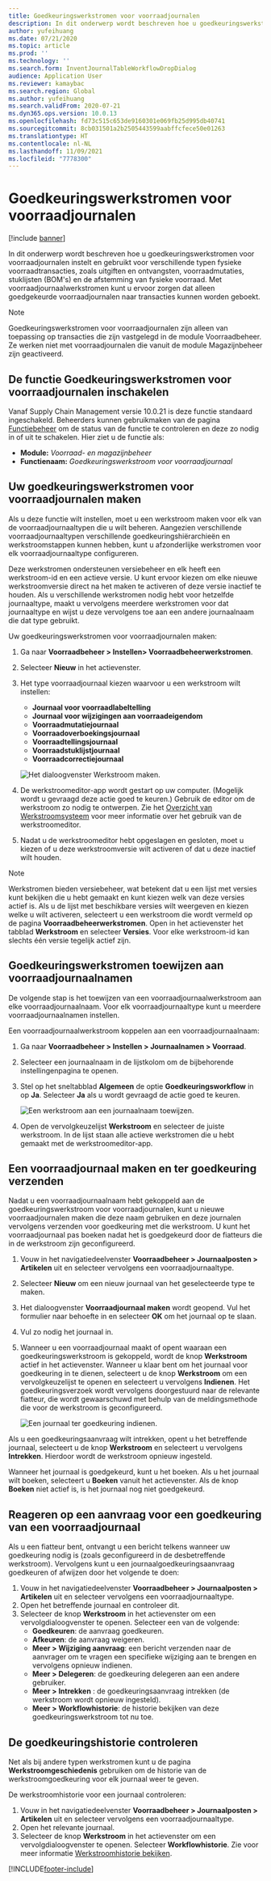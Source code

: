 ```yaml
---
title: Goedkeuringswerkstromen voor voorraadjournalen
description: In dit onderwerp wordt beschreven hoe u goedkeuringswerkstromen voor voorraadjournalen instelt en gebruikt voor diverse typen fysieke voorraadtransacties. Met voorraadjournaalwerkstromen kunt u ervoor zorgen dat alleen goedgekeurde voorraadjournalen naar transacties kunnen worden geboekt.
author: yufeihuang
ms.date: 07/21/2020
ms.topic: article
ms.prod: ''
ms.technology: ''
ms.search.form: InventJournalTableWorkflowDropDialog
audience: Application User
ms.reviewer: kamaybac
ms.search.region: Global
ms.author: yufeihuang
ms.search.validFrom: 2020-07-21
ms.dyn365.ops.version: 10.0.13
ms.openlocfilehash: fd73c515c653de9160301e069fb25d995db40741
ms.sourcegitcommit: 8cb031501a2b2505443599aabffcfece50e01263
ms.translationtype: HT
ms.contentlocale: nl-NL
ms.lasthandoff: 11/09/2021
ms.locfileid: "7778300"
---
```

# <a name="inventory-journal-approval-workflows"></a>Goedkeuringswerkstromen voor voorraadjournalen

[!include [banner](../includes/banner.md)]

In dit onderwerp wordt beschreven hoe u goedkeuringswerkstromen voor voorraadjournalen instelt en gebruikt voor verschillende typen fysieke voorraadtransacties, zoals uitgiften en ontvangsten, voorraadmutaties, stuklijsten (BOM's) en de afstemming van fysieke voorraad. Met voorraadjournaalwerkstromen kunt u ervoor zorgen dat alleen goedgekeurde voorraadjournalen naar transacties kunnen worden geboekt.

> [!NOTE]
> Goedkeuringswerkstromen voor voorraadjournalen zijn alleen van toepassing op transacties die zijn vastgelegd in de module Voorraadbeheer. Ze werken niet met voorraadjournalen die vanuit de module Magazijnbeheer zijn geactiveerd.

## <a name="turn-on-the-inventory-journal-approval-workflows-feature"></a>De functie Goedkeuringswerkstromen voor voorraadjournalen inschakelen

Vanaf Supply Chain Management versie 10.0.21 is deze functie standaard ingeschakeld. Beheerders kunnen gebruikmaken van de pagina [Functiebeheer](../../fin-ops-core/fin-ops/get-started/feature-management/feature-management-overview.md) om de status van de functie te controleren en deze zo nodig in of uit te schakelen. Hier ziet u de functie als:

- **Module:** *Voorraad- en magazijnbeheer*
- **Functienaam:** *Goedkeuringswerkstroom voor voorraadjournaal*

## <a name="create-your-inventory-journal-approval-workflows"></a>Uw goedkeuringswerkstromen voor voorraadjournalen maken

Als u deze functie wilt instellen, moet u een werkstroom maken voor elk van de voorraadjournaaltypen die u wilt beheren. Aangezien verschillende voorraadjournaaltypen verschillende goedkeuringshiërarchieën en werkstroomstappen kunnen hebben, kunt u afzonderlijke werkstromen voor elk voorraadjournaaltype configureren.

Deze werkstromen ondersteunen versiebeheer en elk heeft een werkstroom-id en een actieve versie. U kunt ervoor kiezen om elke nieuwe werkstroomversie direct na het maken te activeren of deze versie inactief te houden. Als u verschillende werkstromen nodig hebt voor hetzelfde journaaltype, maakt u vervolgens meerdere werkstromen voor dat journaaltype en wijst u deze vervolgens toe aan een andere journaalnaam die dat type gebruikt.

Uw goedkeuringswerkstromen voor voorraadjournalen maken:

1. Ga naar **Voorraadbeheer \> Instellen\> Voorraadbeheerwerkstromen**.
1. Selecteer **Nieuw** in het actievenster.
1. Het type voorraadjournaal kiezen waarvoor u een werkstroom wilt instellen:
    - **Journaal voor voorraadlabeltelling**
    - **Journaal voor wijzigingen aan voorraadeigendom**
    - **Voorraadmutatiejournaal**
    - **Voorraadoverboekingsjournaal**
    - **Voorraadtellingsjournaal**
    - **Voorraadstuklijstjournaal**
    - **Voorraadcorrectiejournaal**

    ![Het dialoogvenster Werkstroom maken.](media/journal-workflow-create-workflow.png "Het dialoogvenster Werkstroom maken")

1. De werkstroomeditor-app wordt gestart op uw computer. (Mogelijk wordt u gevraagd deze actie goed te keuren.) Gebruik de editor om de werkstroom zo nodig te ontwerpen. Zie het [Overzicht van Werkstroomsysteem](../../fin-ops-core/fin-ops/organization-administration/overview-workflow-system.md) voor meer informatie over het gebruik van de werkstroomeditor.
1. Nadat u de werkstroomeditor hebt opgeslagen en gesloten, moet u kiezen of u deze werkstroomversie wilt activeren of dat u deze inactief wilt houden.

> [!NOTE]
> Werkstromen bieden versiebeheer, wat betekent dat u een lijst met versies kunt bekijken die u hebt gemaakt en kunt kiezen welk van deze versies actief is. Als u de lijst met beschikbare versies wilt weergeven en kiezen welke u wilt activeren, selecteert u een werkstroom die wordt vermeld op de pagina **Voorraadbeheerwerkstromen**. Open in het actievenster het tabblad **Werkstroom** en selecteer **Versies**. Voor elke werkstroom-id kan slechts één versie tegelijk actief zijn.

## <a name="assign-approval-workflows-to-inventory-journal-names"></a>Goedkeuringswerkstromen toewijzen aan voorraadjournaalnamen

De volgende stap is het toewijzen van een voorraadjournaalwerkstroom aan elke voorraadjournaalnaam. Voor elk voorraadjournaaltype kunt u meerdere voorraadjournaalnamen instellen.

Een voorraadjournaalwerkstroom koppelen aan een voorraadjournaalnaam:

1. Ga naar **Voorraadbeheer \> Instellen \> Journaalnamen \> Voorraad**.
1. Selecteer een journaalnaam in de lijstkolom om de bijbehorende instellingenpagina te openen.
1. Stel op het sneltabblad **Algemeen** de optie **Goedkeuringsworkflow** in op **Ja**. Selecteer **Ja** als u wordt gevraagd de actie goed te keuren.

    ![Een werkstroom aan een journaalnaam toewijzen.](media/journal-workflow-journal-name.png "Een werkstroom aan een journaalnaam toewijzen")

1. Open de vervolgkeuzelijst **Werkstroom** en selecteer de juiste werkstroom. In de lijst staan alle actieve werkstromen die u hebt gemaakt met de werkstroomeditor-app.

## <a name="create-an-inventory-journal-and-send-it-for-approval"></a>Een voorraadjournaal maken en ter goedkeuring verzenden

Nadat u een voorraadjournaalnaam hebt gekoppeld aan de goedkeuringswerkstroom voor voorraadjournalen, kunt u nieuwe voorraadjournalen maken die deze naam gebruiken en deze journalen vervolgens verzenden voor goedkeuring met die werkstroom. U kunt het voorraadjournaal pas boeken nadat het is goedgekeurd door de fiatteurs die in de werkstroom zijn geconfigureerd.

1. Vouw in het navigatiedeelvenster **Voorraadbeheer \> Journaalposten \> Artikelen** uit en selecteer vervolgens een voorraadjournaaltype.
1. Selecteer **Nieuw** om een nieuw journaal van het geselecteerde type te maken.
1. Het dialoogvenster **Voorraadjournaal maken** wordt geopend. Vul het formulier naar behoefte in en selecteer **OK** om het journaal op te slaan.
1. Vul zo nodig het journaal in.
1. Wanneer u een voorraadjournaal maakt of opent waaraan een goedkeuringswerkstroom is gekoppeld, wordt de knop **Werkstroom** actief in het actievenster. Wanneer u klaar bent om het journaal voor goedkeuring in te dienen, selecteert u de knop **Werkstroom** om een vervolgkeuzelijst te openen en selecteert u vervolgens **Indienen**. Het goedkeuringsverzoek wordt vervolgens doorgestuurd naar de relevante fiatteur, die wordt gewaarschuwd met behulp van de meldingsmethode die voor de werkstroom is geconfigureerd.

    ![Een journaal ter goedkeuring indienen.](media/journal-workflow-inventory-journal.png "Een journaal ter goedkeuring indienen")

Als u een goedkeuringsaanvraag wilt intrekken, opent u het betreffende journaal, selecteert u de knop **Werkstroom** en selecteert u vervolgens **Intrekken**. Hierdoor wordt de werkstroom opnieuw ingesteld.

Wanneer het journaal is goedgekeurd, kunt u het boeken. Als u het journaal wilt boeken, selecteert u **Boeken** vanuit het actievenster. Als de knop **Boeken** niet actief is, is het journaal nog niet goedgekeurd.

## <a name="respond-to-an-inventory-journal-approval-request"></a>Reageren op een aanvraag voor een goedkeuring van een voorraadjournaal

Als u een fiatteur bent, ontvangt u een bericht telkens wanneer uw goedkeuring nodig is (zoals geconfigureerd in de desbetreffende werkstroom). Vervolgens kunt u een journaalgoedkeuringsaanvraag goedkeuren of afwijzen door het volgende te doen:

1. Vouw in het navigatiedeelvenster **Voorraadbeheer \> Journaalposten \> Artikelen** uit en selecteer vervolgens een voorraadjournaaltype.
1. Open het betreffende journaal en controleer dit.
1. Selecteer de knop **Werkstroom** in het actievenster om een vervolgdialoogvenster te openen. Selecteer een van de volgende:
    - **Goedkeuren**: de aanvraag goedkeuren.
    - **Afkeuren**: de aanvraag weigeren.
    - **Meer \> Wijziging aanvraag**: een bericht verzenden naar de aanvrager om te vragen een specifieke wijziging aan te brengen en vervolgens opnieuw indienen.
    - **Meer \> Delegeren**: de goedkeuring delegeren aan een andere gebruiker.
    - **Meer \> Intrekken** : de goedkeuringsaanvraag intrekken (de werkstroom wordt opnieuw ingesteld).
    - **Meer \> Workflowhistorie**: de historie bekijken van deze goedkeuringswerkstroom tot nu toe.

## <a name="review-the-approval-history"></a>De goedkeuringshistorie controleren

Net als bij andere typen werkstromen kunt u de pagina **Werkstroomgeschiedenis** gebruiken om de historie van de werkstroomgoedkeuring voor elk journaal weer te geven.

De werkstroomhistorie voor een journaal controleren:

1. Vouw in het navigatiedeelvenster **Voorraadbeheer \> Journaalposten \> Artikelen** uit en selecteer vervolgens een voorraadjournaaltype.
1. Open het relevante journaal.
1. Selecteer de knop **Werkstroom** in het actievenster om een vervolgdialoogvenster te openen. Selecteer **Workflowhistorie**. Zie voor meer informatie [Werkstroomhistorie bekijken](../../fin-ops-core/fin-ops/organization-administration/tasks/view-workflow-history.md).


[!INCLUDE[footer-include](../../includes/footer-banner.md)]